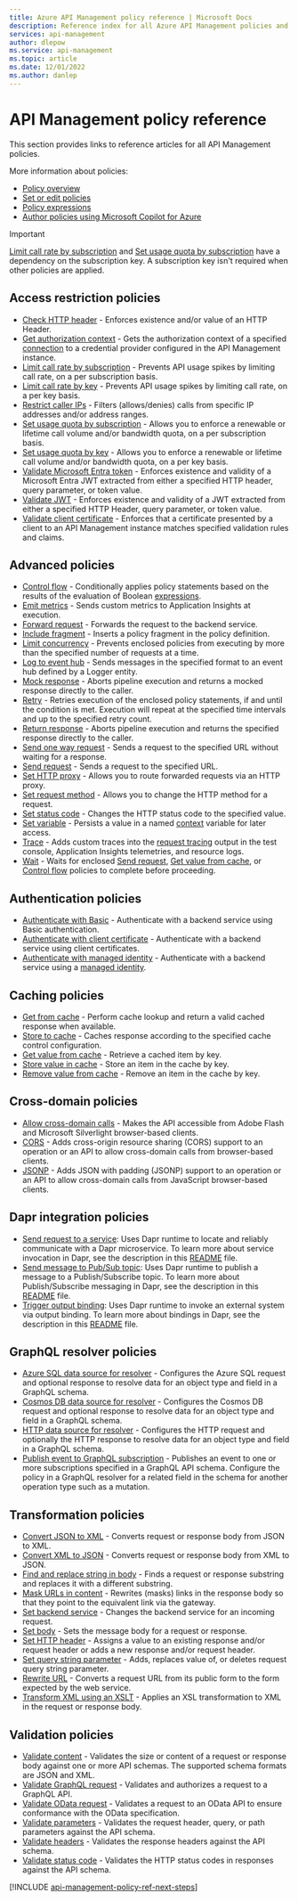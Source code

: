 ```yaml
---
title: Azure API Management policy reference | Microsoft Docs
description: Reference index for all Azure API Management policies and settings. Policies allow the API publisher to change API behavior through configuration.
services: api-management
author: dlepow
ms.service: api-management
ms.topic: article
ms.date: 12/01/2022
ms.author: danlep
---
```


# API Management policy reference
This section provides links to reference articles for all API Management policies.

More information about policies:

+ [Policy overview](api-management-howto-policies.md)
+ [Set or edit policies](set-edit-policies.md)
+ [Policy expressions](api-management-policy-expressions.md)
+ [Author policies using Microsoft Copilot for Azure](../copilot/author-api-management-policies.md?toc=%2Fazure%2Fapi-management%2Ftoc.json&bc=/azure/api-management/breadcrumb/toc.json)

> [!IMPORTANT]
>  [Limit call rate by subscription](rate-limit-policy.md) and [Set usage quota by subscription](quota-policy.md) have a dependency on the subscription key. A subscription key isn't required when other policies are applied.

## Access restriction policies
-   [Check HTTP header](check-header-policy.md) - Enforces existence and/or value of an HTTP Header.
- [Get authorization context](get-authorization-context-policy.md) - Gets the authorization context of a specified [connection](credentials-overview.md) to a credential provider configured in the API Management instance.
-   [Limit call rate by subscription](rate-limit-policy.md) - Prevents API usage spikes by limiting call rate, on a per subscription basis.
-   [Limit call rate by key](rate-limit-by-key-policy.md) - Prevents API usage spikes by limiting call rate, on a per key basis.
-   [Restrict caller IPs](ip-filter-policy.md) - Filters (allows/denies) calls from specific IP addresses and/or address ranges.
-   [Set usage quota by subscription](quota-policy.md) - Allows you to enforce a renewable or lifetime call volume and/or bandwidth quota, on a per subscription basis.
-   [Set usage quota by key](quota-by-key-policy.md) - Allows you to enforce a renewable or lifetime call volume and/or bandwidth quota, on a per key basis.
-    [Validate Microsoft Entra token](validate-azure-ad-token-policy.md) - Enforces existence and validity of a Microsoft Entra JWT extracted from either a specified HTTP header, query parameter, or token value.
-   [Validate JWT](validate-jwt-policy.md) - Enforces existence and validity of a JWT extracted from either a specified HTTP Header, query parameter, or token value.
-   [Validate client certificate](validate-client-certificate-policy.md) - Enforces that a certificate presented by a client to an API Management instance matches specified validation rules and claims.

## Advanced policies
-   [Control flow](choose-policy.md) - Conditionally applies policy statements based on the results of the evaluation of Boolean [expressions](api-management-policy-expressions.md).
-   [Emit metrics](emit-metric-policy.md) - Sends custom metrics to Application Insights at execution.
-   [Forward request](forward-request-policy.md) - Forwards the request to the backend service.
-   [Include fragment](include-fragment-policy.md) - Inserts a policy fragment in the policy definition.
-   [Limit concurrency](limit-concurrency-policy.md) - Prevents enclosed policies from executing by more than the specified number of requests at a time.
-   [Log to event hub](log-to-eventhub-policy.md) - Sends messages in the specified format to an event hub defined by a Logger entity.
-   [Mock response](mock-response-policy.md) - Aborts pipeline execution and returns a mocked response directly to the caller.
-   [Retry](retry-policy.md) - Retries execution of the enclosed policy statements, if and until the condition is met. Execution will repeat at the specified time intervals and up to the specified retry count.
-   [Return response](return-response-policy.md) - Aborts pipeline execution and returns the specified response directly to the caller.
-   [Send one way request](send-one-way-request-policy.md) - Sends a request to the specified URL without waiting for a response.
-   [Send request](send-request-policy.md) - Sends a request to the specified URL.
-   [Set HTTP proxy](proxy-policy.md) - Allows you to route forwarded requests via an HTTP proxy.
-   [Set request method](set-method-policy.md) - Allows you to change the HTTP method for a request.
-   [Set status code](set-status-policy.md) - Changes the HTTP status code to the specified value.
-   [Set variable](set-variable-policy.md) - Persists a value in a named [context](api-management-policy-expressions.md#ContextVariables) variable for later access.
-   [Trace](trace-policy.md) - Adds custom traces into the [request tracing](./api-management-howto-api-inspector.md) output in the test console, Application Insights telemetries, and resource logs.
-   [Wait](wait-policy.md) - Waits for enclosed [Send request](send-request-policy.md), [Get value from cache](cache-lookup-value-policy.md), or [Control flow](choose-policy.md) policies to complete before proceeding.

## Authentication policies
-   [Authenticate with Basic](authentication-basic-policy.md) - Authenticate with a backend service using Basic authentication.
-   [Authenticate with client certificate](authentication-certificate-policy.md) - Authenticate with a backend service using client certificates.
-   [Authenticate with managed identity](authentication-managed-identity-policy.md) - Authenticate with a backend service using a [managed identity](../active-directory/managed-identities-azure-resources/overview.md).

## Caching policies
-   [Get from cache](cache-lookup-policy.md) - Perform cache lookup and return a valid cached response when available.
-   [Store to cache](cache-store-policy.md) - Caches response according to the specified cache control configuration.
-   [Get value from cache](cache-lookup-value-policy.md) - Retrieve a cached item by key.
-   [Store value in cache](cache-store-value-policy.md) - Store an item in the cache by key.
-   [Remove value from cache](cache-remove-value-policy.md) - Remove an item in the cache by key.

## Cross-domain policies
- [Allow cross-domain calls](cross-domain-policy.md) - Makes the API accessible from Adobe Flash and Microsoft Silverlight browser-based clients.
- [CORS](cors-policy.md) - Adds cross-origin resource sharing (CORS) support to an operation or an API to allow cross-domain calls from browser-based clients.
- [JSONP](jsonp-policy.md) - Adds JSON with padding (JSONP) support to an operation or an API to allow cross-domain calls from JavaScript browser-based clients.

## Dapr integration policies
-  [Send request to a service](set-backend-service-dapr-policy.md): Uses Dapr runtime to locate and reliably communicate with a Dapr microservice. To learn more about service invocation in Dapr, see the description in this [README](https://github.com/dapr/docs/blob/master/README.md#service-invocation) file.
-  [Send message to Pub/Sub topic](publish-to-dapr-policy.md): Uses Dapr runtime to publish a message to a Publish/Subscribe topic. To learn more about Publish/Subscribe messaging in Dapr, see the description in this [README](https://github.com/dapr/docs/blob/master/README.md) file.
-  [Trigger output binding](invoke-dapr-binding-policy.md): Uses Dapr runtime to invoke an external system via output binding. To learn more about bindings in Dapr, see the description in this [README](https://github.com/dapr/docs/blob/master/README.md) file.

## GraphQL resolver policies
- [Azure SQL data source for resolver](sql-data-source-policy.md) - Configures the Azure SQL request and optional response to resolve data for an object type and field in a GraphQL schema.
- [Cosmos DB data source for resolver](cosmosdb-data-source-policy.md) - Configures the Cosmos DB request and optional response to resolve data for an object type and field in a GraphQL schema.
- [HTTP data source for resolver](http-data-source-policy.md) - Configures the HTTP request and optionally the HTTP response to resolve data for an object type and field in a GraphQL schema.
- [Publish event to GraphQL subscription](publish-event-policy.md) - Publishes an event to one or more subscriptions specified in a GraphQL API schema. Configure the policy in a GraphQL resolver for a related field in the schema for another operation type such as a mutation. 

## Transformation policies
-   [Convert JSON to XML](json-to-xml-policy.md) - Converts request or response body from JSON to XML.
-   [Convert XML to JSON](xml-to-json-policy.md) - Converts request or response body from XML to JSON.
-   [Find and replace string in body](find-and-replace-policy.md) - Finds a request or response substring and replaces it with a different substring.
-   [Mask URLs in content](redirect-content-urls-policy.md) - Rewrites (masks) links in the response body so that they point to the equivalent link via the gateway.
-   [Set backend service](set-backend-service-policy.md) - Changes the backend service for an incoming request.
- [Set body](set-body-policy.md) - Sets the message body for a request or response.
-   [Set HTTP header](set-header-policy.md) - Assigns a value to an existing response and/or request header or adds a new response and/or request header.
-   [Set query string parameter](set-query-parameter-policy.md) - Adds, replaces value of, or deletes request query string parameter.
-   [Rewrite URL](rewrite-uri-policy.md) - Converts a request URL from its public form to the form expected by the web service.
-   [Transform XML using an XSLT](xsl-transform-policy.md) - Applies an XSL transformation to XML in the request or response body.

## Validation policies

- [Validate content](validate-content-policy.md) - Validates the size or content of a request or response body against one or more API schemas. The supported schema formats are JSON and XML.
- [Validate GraphQL request](validate-graphql-request-policy.md) - Validates and authorizes a request to a GraphQL API. 
- [Validate OData request](validate-odata-request-policy.md) - Validates a request to an OData API to ensure conformance with the OData specification.
- [Validate parameters](validate-parameters-policy.md) - Validates the request header, query, or path parameters against the API schema.
- [Validate headers](validate-headers-policy.md) - Validates the response headers against the API schema.
- [Validate status code](validate-status-code-policy.md) - Validates the HTTP status codes in responses against the API schema.

[!INCLUDE [api-management-policy-ref-next-steps](../../includes/api-management-policy-ref-next-steps.md)]	
